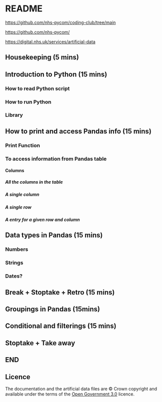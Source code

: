 # README

https://github.com/nhs-pycom/coding-club/tree/main

https://github.com/nhs-pycom/

https://digital.nhs.uk/services/artificial-data 

## Housekeeping (5 mins)

## Introduction to Python (15 mins)

### How to read Python script

### How to run Python

### Library

## How to print and access Pandas info (15 mins)

### Print Function

### To access information from Pandas table

#### Columns

##### All the columns in the table

##### A single column

##### A single row

##### A entry for a given row and column

## Data types in Pandas (15 mins)

### Numbers

### Strings

### Dates?

## Break + Stoptake + Retro (15 mins)

## Groupings in Pandas (15mins)

## Conditional and filterings (15 mins)

## Stoptake + Take away

## END

## Licence
The documentation and the artificial data files are © Crown copyright and available under the terms of the [Open Government 3.0](https://www.nationalarchives.gov.uk/doc/open-government-licence/version/3/) licence.

